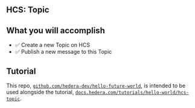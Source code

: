 ## HCS: Topic

## What you will accomplish

- ✅ Create a new Topic on HCS
- ✅ Publish a new message to this Topic

## Tutorial

This repo, [`github.com/hedera-dev/hello-future-world`](https://github.com/hedera-dev/hello-future-world/),
is intended to be used alongside the tutorial,
[`docs.hedera.com/tutorials/hello-world/hcs-topic`](https://docs.hedera.com/tutorials/hello-world/hcs-topic/).
